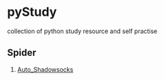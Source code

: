 # pyStudy
collection of python study resource and self practise

## Spider
  1. [Auto_Shadowsocks](https://github.com/VonSdite/Auto_Shadowsocks)
